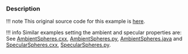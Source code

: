 ### Description

!!! note
    This original source code for this example is [here](https://gitlab.kitware.com/vtk/vtk/blob/73465690278158b9e89661cd6aed26bead781378/Examples/Rendering/Cxx/DiffuseSpheres.cxx).

!!! info
    Similar examples setting the ambient and specular properties are:
    See [AmbientSpheres.cxx](https://lorensen.github.io/VTKExamples/site/Cxx/Rendering/AmbientSpheres/), [AmbientSpheres.py](https://lorensen.github.io/VTKExamples/site/Python/Rendering/AmbientSpheres/), [AmbientSpheres.java](https://lorensen.github.io/VTKExamples/site/Java/Rendering/AmbientSpheres/) and [SpecularSpheres.cxx](https://lorensen.github.io/VTKExamples/site/Cxx/Rendering/SpecularSpheres/), [SpecularSpheres.py](https://lorensen.github.io/VTKExamples/site/Python/Rendering/SpecularSpheres/).
